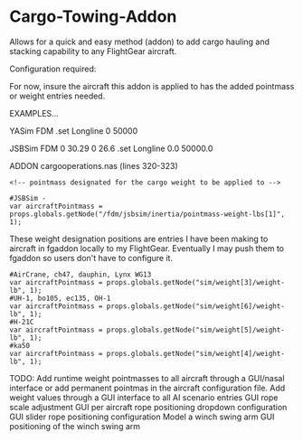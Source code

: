 # Cargo-Towing-Addon
Allows for a quick and easy method (addon) to add cargo hauling and stacking capability to any FlightGear aircraft.

Configuration required:

For now, insure the aircraft this addon is applied to has the added pointmass or weight entries needed.

EXAMPLES...

YASim
FDM
<weight x="1.364" y="1.623"  z="1.753" mass-prop="/sim/weight[3]/weight-lb"/>
.set
<weight n="3">
	<name>Longline</name>
	<weight-lb>0</weight-lb>
	<max-lb>50000</max-lb>
</weight>


JSBSim
FDM
<pointmass name="Longline">
    <weight unit="LBS"> 0 </weight>
    <location name="POINTMASS" unit="IN">
        <x> 30.29 </x>
        <y>  0 </y>
        <z> 26.6 </z>
    </location>
</pointmass>
.set
<payload>
    <weight>
        <name type="string">Longline</name>
        <weight-lb alias="/fdm/jsbsim/inertia/pointmass-weight-lbs[3]"/>
        <arm-in alias="/fdm/jsbsim/inertia/pointmass-location-X-inches[0]"/>
        <min-lb type="double">0.0</min-lb>
        <max-lb type="double">50000.0</max-lb>
    </weight>
</payload>

ADDON
cargooperations.nas
(lines 320-323)

    <!-- pointmass designated for the cargo weight to be applied to -->

    #JSBSim -
    var aircraftPointmass = props.globals.getNode("/fdm/jsbsim/inertia/pointmass-weight-lbs[1]", 1);

These weight designation positions are entries I have been making to aircraft in fgaddon locally to my FlightGear.
Eventually I may push them to fgaddon so users don't have to configure it.

    #AirCrane, ch47, dauphin, Lynx WG13
    var aircraftPointmass = props.globals.getNode("sim/weight[3]/weight-lb", 1);
    #UH-1, bo105, ec135, OH-1
    var aircraftPointmass = props.globals.getNode("sim/weight[6]/weight-lb", 1);
    #H-21C
    var aircraftPointmass = props.globals.getNode("sim/weight[5]/weight-lb", 1);
    #ka50
    var aircraftPointmass = props.globals.getNode("sim/weight[4]/weight-lb", 1);


TODO:
Add runtime weight pointmasses to all aircraft through a GUI/nasal interface or add permanent pointmas in the aircraft configuration file. 
Add weight values through a GUI interface to all AI scenario entries
GUI rope scale adjustment
GUI per aircraft rope positioning dropdown configuration
GUI slider rope positioning configuration
Model a winch swing arm
GUI positioning of the winch swing arm
